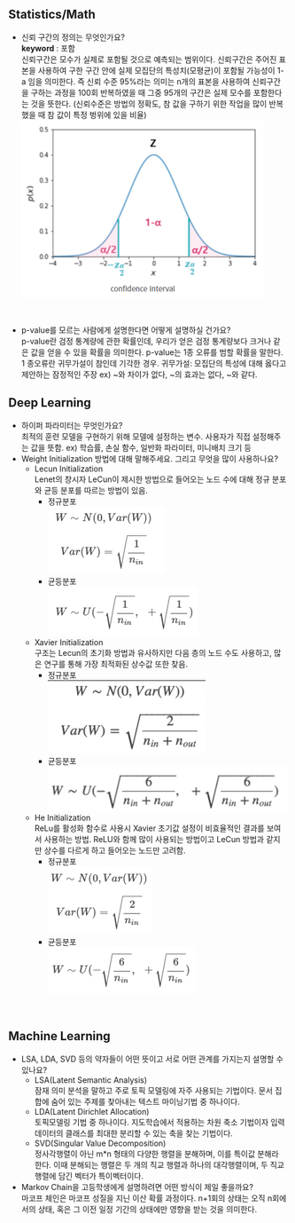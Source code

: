 ## Statistics/Math  
* 신뢰 구간의 정의는 무엇인가요?  
**keyword** : 포함  
신뢰구간은 모수가 실제로 포함될 것으로 예측되는 범위이다. 신뢰구간은 주어진 표본을 사용하여 구한 구간 안에 실제 모집단의 특성치(모평균)이 포함될 가능성이 1-a 임을 의미한다. 즉 신뢰 수준 95%라는 의미는 n개의 표본을 사용하여 신뢰구간을 구하는 과정을 100회 반복하였을 때 그중 95개의 구간은 실제 모수를 포함한다는 것을 뜻한다. (신뢰수준은 방법의 정확도, 참 값을 구하기 위한 작업을 많이 반복했을 때 참 값이 특정 벙위에 있을 비율)  
![](./images/2021-10-08-11-36-23.png)  
<br>  

* p-value를 모르는 사람에게 설명한다면 어떻게 설명하실 건가요?  
p-value란 검정 통계량에 관한 확률인데, 우리가 얻은 검정 통계량보다 크거나 같은 값을 얻을 수 있을 확률을 의미한다. p-value는 1종 오류를 범할 확률을 말한다. 1 종오류란 귀무가설이 참인데 기각한 경우. 귀무가설: 모집단의 특성에 대해 옳다고 제안하는 잠정적인 주장 ex) ~와 차이가 없다, ~의 효과는 없다, ~와 같다.  

## Deep Learning  
* 하이퍼 파라미터는 무엇인가요?  
최적의 훈련 모델을 구현하기 위해 모델에 설정하는 변수. 사용자가 직접 설정해주는 값을 뜻함. ex) 학습률, 손실 함수, 일반화 파라미터, 미니배치 크기 등  
* Weight Initialization 방법에 대해 말해주세요. 그리고 무엇을 많이 사용하나요?  
    * Lecun Initialization  
    Lenet의 창시자 LeCun이 제시한 방법으로 들어오는 노드 수에 대해 정규 분포와 균등 분포를 따르는 방법이 있음.  
        * 정규분포  
        ![](2021-10-08-13-09-03.png)  
        * 균등분포  
        ![](2021-10-08-13-09-35.png)  
    * Xavier Initialization  
    구조는 Lecun의 초기화 방법과 유사하지만 다음 층의 노드 수도 사용하고, 많은 연구를 통해 가장 최적화된 상수값 또한 찾음.  
        * 정규분포  
        ![](2021-10-08-13-12-05.png)  
        * 균등분포  
        ![](2021-10-08-13-12-55.png)  
    * He Initialization  
    ReLu를 활성화 함수로 사용시 Xavier 초기값 설정이 비효율적인 결과를 보여서 사용하는 방법. ReLU와 함께 많이 사용되는 방법이고 LeCun 방법과 같지만 상수를 다르게 하고 들어오는 노드만 고려함.  
        * 정규분포  
        ![](2021-10-08-13-16-21.png)  
        * 균등분포  
        ![](2021-10-08-13-16-39.png)  
<br>  

## Machine Learning  
* LSA, LDA, SVD 등의 약자들이 어떤 뜻이고 서로 어떤 관계를 가지는지 설명할 수 있나요?  
    * LSA(Latent Semantic Analysis)  
    잠재 의미 분석을 말하고 주로 토픽 모델링에 자주 사용되는 기법이다. 문서 집합에 숨어 있는 주제를 찾아내는 텍스트 마이닝기법 중 하나이다.  
    * LDA(Latent Dirichlet Allocation)  
    토픽모델링 기법 중 하나이다. 지도학습에서 적용하는 차원 축소 기법이자 입력 데이터의 클래스를 최대한 분리할 수 있는 축을 찾는 기법이다.  
    * SVD(Singular Value Decomposition)  
    정사각행렬이 아닌 m*n 형태의 다양한 행렬을 분해하며, 이를 특이값 분해라 한다. 이때 분해되는 행렬은 두 개의 직교 행렬과 하나의 대각행렬이며, 두 직교행렬에 담긴 벡터가 특이벡터이다.  
* Markov Chain을 고등학생에게 설명하려면 어떤 방식이 제일 좋을까요?  
마코프 체인은 마코프 성질을 지닌 이산 확률 과정이다. n+1회의 상태는 오직 n회에서의 상태, 혹은 그 이전 일정 기간의 상태에만 영향을 받는 것을 의미한다.  